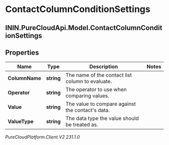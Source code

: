 # ContactColumnConditionSettings

## ININ.PureCloudApi.Model.ContactColumnConditionSettings

## Properties

|Name | Type | Description | Notes|
|------------ | ------------- | ------------- | -------------|
| **ColumnName** | **string** | The name of the contact list column to evaluate. | |
| **Operator** | **string** | The operator to use when comparing values. | |
| **Value** | **string** | The value to compare against the contact&#39;s data. | |
| **ValueType** | **string** | The data type the value should be treated as. | |



_PureCloudPlatform.Client.V2 231.1.0_
